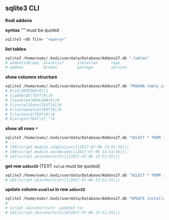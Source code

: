 sqlite3 CLI
---

**Kodi addons**  

**syntax**
"<query>" must be quoted
```sh
sqlite3 <db file> "<query>"
```

**list tables**
```sh
sqlite3 /home/osmc/.kodi/userdata/Database/Addons27.db ".tables"
# addonlinkrepo  blacklist      installed      repo
# addons         broken         package        version
```

**show columns structure**
```sh
sqlite3 /home/osmc/.kodi/userdata/Database/Addons27.db "PRAGMA table_info(installed)"
# 0|id|INTEGER|0||1
# 1|addonID|TEXT|0||0
# 2|enabled|BOOLEAN|0||0
# 3|installDate|TEXT|0||0
# 4|lastUpdated|TEXT|0||0
# 5|lastUsed|TEXT|0||0
# 6|origin|TEXT|1|''|0
```

**show all rows `*`**
```sh
sqlite3 /home/osmc/.kodi/userdata/Database/Addons27.db "SELECT * FROM installed"
# ...
# 159|script.module.simplejson|1|2017-07-06 13:51:55|||
# 160|script.module.unidecode|1|2017-07-06 13:51:55|||
# 161|script.skinshortcuts|1|2017-07-06 13:51:55|||
```

**get row `addonID`** (TEXT `value` must be quoted)
```sh
sqlite3 /home/osmc/.kodi/userdata/Database/Addons27.db "SELECT * FROM installed WHERE addonID = 'script.skinshortcuts'"
# 161|script.skinshortcuts|1|2017-07-06 13:51:55|||
```

**update column `enabled` in row `addonID`**
```sh
sqlite3 /home/osmc/.kodi/userdata/Database/Addons27.db "UPDATE installed SET enabled = 0 WHERE addonID = 'script.skinshortcuts'"
#
# script.skinshortcuts' updated to:
# 161|script.skinshortcuts|0|2017-07-06 13:51:55|||
```
